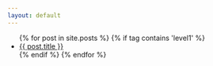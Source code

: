 ```yaml
---
layout: default
---
```


<ul>
  {% for post in site.posts %}
    {% if tag contains 'level1' %}
      <li>
        <a href="{{ post.url }}">{{ post.title }}</a>
      </li>
    {% endif %}
  {% endfor %}
</ul>
